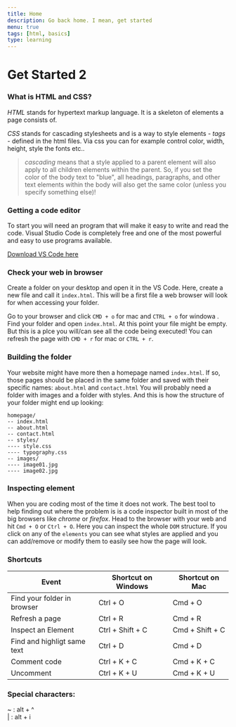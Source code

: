 ```yaml
---
title: Home
description: Go back home. I mean, get started
menu: true
tags: [html, basics]
type: learning
---
```


# Get Started 2

### What is HTML and CSS?

_HTML_ stands for hypertext markup language. It is a skeleton of elements a page consists of.

_CSS_ stands for cascading stylesheets and is a way to style elements - _tags_ - defined in the html files. Via css you can for example control color, width, height, style the fonts etc..

> _cascading_ means that a style applied to a parent element will also apply to all children elements within the parent. So, if you set the color of the body text to "blue", all headings, paragraphs, and other text elements within the body will also get the same color (unless you specify something else)!

### Getting a code editor

To start you will need an program that will make it easy to write and read the code. Visual Studio Code is completely free and one of the most powerful and easy to use programs available.

[Download VS Code here](https://code.visualstudio.com)

### Check your web in browser

Create a folder on your desktop and open it in the VS Code. Here, create a new file and call it `index.html`. This will be a first file a web browser will look for when accessing your folder.

Go to your browser and click `CMD + o` for mac and `CTRL + o` for windowa . Find your folder and open `index.html`. At this point your file might be empty. But this is a plce you will/can see all the code being executed! You can refresh the page with `CMD + r` for mac or `CTRL + r`.

### Building the folder

Your website might have more then a homepage named `index.html`. If so, those pages should be placed in the same folder and saved with their specific names: `about.html` and `contact.html` You will probably need a folder with images and a folder with styles. And this is how the structure of your folder might end up looking:

```
homepage/
-- index.html
-- about.html
-- contact.html
-- styles/
---- style.css
---- typography.css
-- images/
---- image01.jpg
---- image02.jpg
```

### Inspecting element

When you are coding most of the time it does not work. The best tool to help finding out where the problem is is a code inspector built in most of the big browsers like _chrome_ or _firefox_. Head to the browser with your web and hit `Cmd + O` or `Ctrl + O`. Here you can inspect the whole `DOM` structure. If you click on any of the `elements` you can see what styles are applied and you can add/remove or modify them to easily see how the page will look.

### Shortcuts

| Event                       | Shortcut on Windows | Shortcut on Mac |
| --------------------------- | ------------------- | --------------- |
| Find your folder in browser | Ctrl + O            | Cmd + O         |
| Refresh a page              | Ctrl + R            | Cmd + R         |
| Inspect an Element          | Ctrl + Shift + C    | Cmd + Shift + C |
| Find and highligt same text | Ctrl + D            | Cmd + D         |
| Comment code                | Ctrl + K + C        | Cmd + K + C     |
| Uncomment                   | Ctrl + K + U        | Cmd + K + U     |

### Special characters:

~ : alt + ^  
| : alt + i
